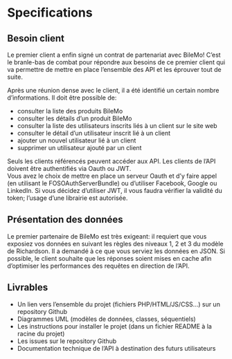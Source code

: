 # Specifications

## Besoin client

Le premier client a enfin signé un contrat de partenariat avec BileMo! C’est le branle-bas de combat pour répondre aux besoins de ce premier client qui va permettre de mettre en place l’ensemble des API et les éprouver tout de suite.

Après une réunion dense avec le client, il a été identifié un certain nombre d’informations. Il doit être possible de:

- consulter la liste des produits BileMo
- consulter les détails d’un produit BileMo
- consulter la liste des utilisateurs inscrits liés à un client sur le site web
- consulter le détail d’un utilisateur inscrit lié à un client
- ajouter un nouvel utilisateur lié à un client
- supprimer un utilisateur ajouté par un client

Seuls les clients référencés peuvent accéder aux API. Les clients de l’API doivent être authentifiés via Oauth ou JWT.  
Vous avez le choix de mettre en place un serveur Oauth et d’y faire appel (en utilisant le FOSOAuthServerBundle) ou d’utiliser Facebook, Google ou LinkedIn. Si vous décidez d’utiliser JWT, il vous faudra vérifier la validité du token; l’usage d’une librairie est autorisée.

## Présentation des données

Le premier partenaire de BileMo est très exigeant: il requiert que vous exposiez vos données en suivant les règles des niveaux 1, 2 et 3 du modèle de Richardson. Il a demandé à ce que vous serviez les données en JSON. Si possible, le client souhaite que les réponses soient mises en cache afin d’optimiser les performances des requêtes en direction de l’API.

## Livrables

- Un lien vers l’ensemble du projet (fichiers PHP/HTML/JS/CSS…) sur un repository Github
- Diagrammes UML (modèles de données, classes, séquentiels)
- Les instructions pour installer le projet (dans un fichier README à la racine du projet)
- Les issues sur le repository Github
- Documentation technique de l’API à destination des futurs utilisateurs
